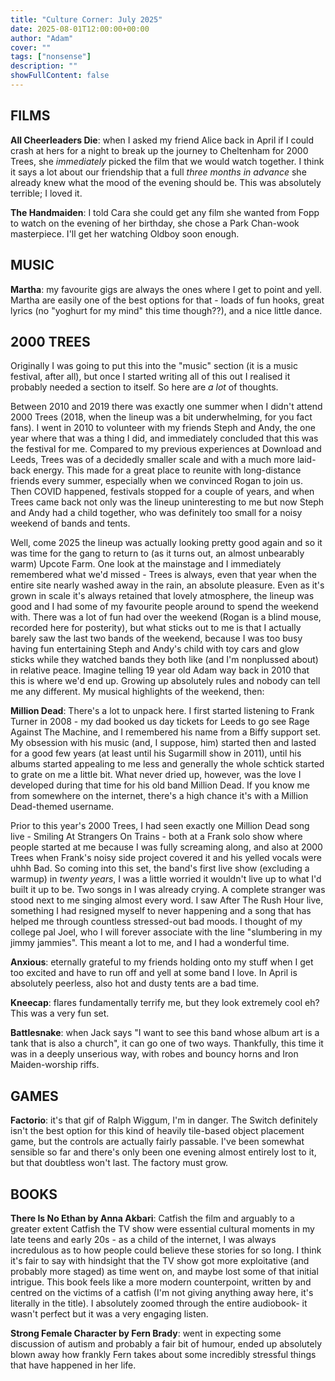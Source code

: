 ```yaml
---
title: "Culture Corner: July 2025"
date: 2025-08-01T12:00:00+00:00
author: "Adam"
cover: ""
tags: ["nonsense"]
description: ""
showFullContent: false
---
```


## FILMS
**All Cheerleaders Die**: when I asked my friend Alice back in April if I could crash at hers for a night to break up the journey to Cheltenham for 2000 Trees, she _immediately_ picked the film that we would watch together. I think it says a lot about our friendship that a full _three months in advance_ she already knew what the mood of the evening should be. This was absolutely terrible; I loved it.

**The Handmaiden**: I told Cara she could get any film she wanted from Fopp to watch on the evening of her birthday, she chose a Park Chan-wook masterpiece. I'll get her watching Oldboy soon enough.

## MUSIC
**Martha**: my favourite gigs are always the ones where I get to point and yell. Martha are easily one of the best options for that - loads of fun hooks, great lyrics (no "yoghurt for my mind" this time though??), and a nice little dance.

## 2000 TREES
Originally I was going to put this into the "music" section (it is a music festival, after all), but once I started writing all of this out I realised it probably needed a section to itself. So here are _a lot_ of thoughts.

Between 2010 and 2019 there was exactly one summer when I didn't attend 2000 Trees (2018, when the lineup was a bit underwhelming, for you fact fans). I went in 2010 to volunteer with my friends Steph and Andy, the one year where that was a thing I did, and immediately concluded that this was the festival for me. Compared to my previous experiences at Download and Leeds, Trees was of a decidedly smaller scale and with a much more laid-back energy. This made for a great place to reunite with long-distance friends every summer, especially when we convinced Rogan to join us. Then COVID happened, festivals stopped for a couple of years, and when Trees came back not only was the lineup uninteresting to me but now Steph and Andy had a child together, who was definitely too small for a noisy weekend of bands and tents.

Well, come 2025 the lineup was actually looking pretty good again and so it was time for the gang to return to (as it turns out, an almost unbearably warm) Upcote Farm. One look at the mainstage and I immediately remembered what we'd missed - Trees is always, even that year when the entire site nearly washed away in the rain, an absolute pleasure. Even as it's grown in scale it's always retained that lovely atmosphere, the lineup was good and I had some of my favourite people around to spend the weekend with. There was a lot of fun had over the weekend (Rogan is a blind mouse, recorded here for posterity), but what sticks out to me is that I actually barely saw the last two bands of the weekend, because I was too busy having fun entertaining Steph and Andy's child with toy cars and glow sticks while they watched bands they both like (and I'm nonplussed about) in relative peace. Imagine telling 19 year old Adam way back in 2010 that this is where we'd end up. Growing up absolutely rules and nobody can tell me any different. My musical highlights of the weekend, then: 

**Million Dead**: There's a lot to unpack here. I first started listening to Frank Turner in 2008 - my dad booked us day tickets for Leeds to go see Rage Against The Machine, and I remembered his name from a Biffy support set. My obsession with his music (and, I suppose, him) started then and lasted for a good few years (at least until his Sugarmill show in 2011), until his albums started appealing to me less and generally the whole schtick started to grate on me a little bit. What never dried up, however, was the love I developed during that time for his old band Million Dead. If you know me from somewhere on the internet, there's a high chance it's with a Million Dead-themed username.

Prior to this year's 2000 Trees, I had seen exactly one Million Dead song live - Smiling At Strangers On Trains - both at a Frank solo show where people started at me because I was fully screaming along, and also at 2000 Trees when Frank's noisy side project covered it and his yelled vocals were uhhh Bad. So coming into this set, the band's first live show (excluding a warmup) in _twenty years_, I was a little worried it wouldn't live up to what I'd built it up to be. Two songs in I was already crying. A complete stranger was stood next to me singing almost every word. I saw After The Rush Hour live, something I had resigned myself to never happening and a song that has helped me through countless stressed-out bad moods. I thought of my college pal Joel, who I will forever associate with the line "slumbering in my jimmy jammies". This meant a lot to me, and I had a wonderful time.

**Anxious**: eternally grateful to my friends holding onto my stuff when I get too excited and have to run off and yell at some band I love. In April is absolutely peerless, also hot and dusty tents are a bad time.

**Kneecap**: flares fundamentally terrify me, but they look extremely cool eh? This was a very fun set.

**Battlesnake**: when Jack says "I want to see this band whose album art is a tank that is also a church", it can go one of two ways. Thankfully, this time it was in a deeply unserious way, with robes and bouncy horns and Iron Maiden-worship riffs.

## GAMES
**Factorio**: it's that gif of Ralph Wiggum, I'm in danger. The Switch definitely isn't the best option for this kind of heavily tile-based object placement game, but the controls are actually fairly passable. I've been somewhat sensible so far and there's only been one evening almost entirely lost to it, but that doubtless won't last. The factory must grow.

## BOOKS
**There Is No Ethan by Anna Akbari**: Catfish the film and arguably to a greater extent Catfish the TV show were essential cultural moments in my late teens and early 20s - as a child of the internet, I was always incredulous as to how people could believe these stories for so long. I think it's fair to say with hindsight that the TV show got more exploitative (and probably more staged) as time went on, and maybe lost some of that initial intrigue. This book feels like a more modern counterpoint, written by and centred on the victims of a catfish (I'm not giving anything away here, it's literally in the title). I absolutely zoomed through the entire audiobook- it wasn't perfect but it was a very engaging listen.

**Strong Female Character by Fern Brady**: went in expecting some discussion of autism and probably a fair bit of humour, ended up absolutely blown away how frankly Fern takes about some incredibly stressful things that have happened in her life.
